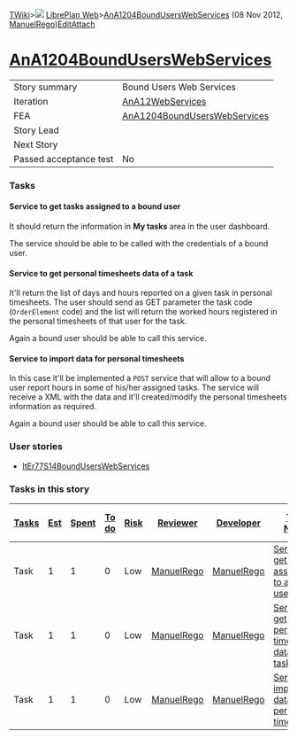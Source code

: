 [TWiki](Main_WebHome)&gt;![](/twiki/pub/TWiki/TWikiDocGraphics/web-bg-small.gif) [LibrePlan Web](LibrePlan_WebHome)&gt;[AnA1204BoundUsersWebServices](LibrePlan_AnA1204BoundUsersWebServices "Topic revision: 1 (08 Nov 2012 - 11:43:31)") (08 Nov 2012, [ManuelRego](Main_ManuelRego))[Edit](LibrePlan_AnA1204BoundUsersWebServices?t=1520344057 "Edit this topic text")[Attach](/twiki/bin/attach/LibrePlan/AnA1204BoundUsersWebServices "Attach an image or document to this topic")  

 [AnA1204BoundUsersWebServices](LibrePlan_AnA1204BoundUsersWebServices)
=======================================================================

|                        |                                                                        |
|------------------------|------------------------------------------------------------------------|
| Story summary          | Bound Users Web Services                                               |
| Iteration              | [AnA12WebServices](LibrePlan_AnA12WebServices)                         |
| FEA                    | [AnA1204BoundUsersWebServices](LibrePlan_AnA1204BoundUsersWebServices) |
| Story Lead             |                                                                        |
| Next Story             |                                                                        |
| Passed acceptance test | No                                                                     |

###  Tasks

####  Service to get tasks assigned to a bound user

It should return the information in **My tasks** area in the user dashboard.

The service should be able to be called with the credentials of a bound user.

####  Service to get personal timesheets data of a task

It'll return the list of days and hours reported on a given task in personal timesheets. The user should send as GET parameter the task code (`OrderElement` code) and the list will return the worked hours registered in the personal timesheets of that user for the task.

Again a bound user should be able to call this service.

####  Service to import data for personal timesheets

In this case it'll be implemented a `POST` service that will allow to a bound user report hours in some of his/her assigned tasks. The service will receive a XML with the data and it'll created/modify the personal timesheets information as required.

Again a bound user should be able to call this service.

###  User stories

-   [ItEr77S14BoundUsersWebServices](LibrePlan_ItEr77S14BoundUsersWebServices)

###  Tasks in this story

| [Tasks](LibrePlan_AnA1204BoundUsersWebServices?sortcol=0;table=2;up=0#sorted_table "Sort by this column") | [Est](LibrePlan_AnA1204BoundUsersWebServices?sortcol=1;table=2;up=0#sorted_table "Sort by this column") | [Spent](LibrePlan_AnA1204BoundUsersWebServices?sortcol=2;table=2;up=0#sorted_table "Sort by this column") | [To do](LibrePlan_AnA1204BoundUsersWebServices?sortcol=3;table=2;up=0#sorted_table "Sort by this column") | [Risk](LibrePlan_AnA1204BoundUsersWebServices?sortcol=4;table=2;up=0#sorted_table "Sort by this column") | [Reviewer](LibrePlan_AnA1204BoundUsersWebServices?sortcol=5;table=2;up=0#sorted_table "Sort by this column") | [Developer](LibrePlan_AnA1204BoundUsersWebServices?sortcol=6;table=2;up=0#sorted_table "Sort by this column") | [Task Name](LibrePlan_AnA1204BoundUsersWebServices?sortcol=7;table=2;up=0#sorted_table "Sort by this column") | [Start Date](LibrePlan_AnA1204BoundUsersWebServices?sortcol=8;table=2;up=0#sorted_table "Sort by this column") | [Est End Date](LibrePlan_AnA1204BoundUsersWebServices?sortcol=9;table=2;up=0#sorted_table "Sort by this column") | [End Date](LibrePlan_AnA1204BoundUsersWebServices?sortcol=10;table=2;up=0#sorted_table "Sort by this column") |
|-----------------------------------------------------------------------------------------------------------|---------------------------------------------------------------------------------------------------------|-----------------------------------------------------------------------------------------------------------|-----------------------------------------------------------------------------------------------------------|----------------------------------------------------------------------------------------------------------|--------------------------------------------------------------------------------------------------------------|---------------------------------------------------------------------------------------------------------------|---------------------------------------------------------------------------------------------------------------|----------------------------------------------------------------------------------------------------------------|------------------------------------------------------------------------------------------------------------------|---------------------------------------------------------------------------------------------------------------|
| Task                                                                                                      | 1                                                                                                       | 1                                                                                                         | 0                                                                                                         | Low                                                                                                      | [ManuelRego](Main_ManuelRego)                                                                                | [ManuelRego](Main_ManuelRego)                                                                                 | [Service to get tasks assigned to a bound user](LibrePlan_AnA1204BoundUsersWebServices#TasK1)                 |                                                                                                                |                                                                                                                  |                                                                                                               |
| Task                                                                                                      | 1                                                                                                       | 1                                                                                                         | 0                                                                                                         | Low                                                                                                      | [ManuelRego](Main_ManuelRego)                                                                                | [ManuelRego](Main_ManuelRego)                                                                                 | [Service to get personal timesheets data of a task](LibrePlan_AnA1204BoundUsersWebServices#TasK2)             |                                                                                                                |                                                                                                                  |                                                                                                               |
| Task                                                                                                      | 1                                                                                                       | 1                                                                                                         | 0                                                                                                         | Low                                                                                                      | [ManuelRego](Main_ManuelRego)                                                                                | [ManuelRego](Main_ManuelRego)                                                                                 | [Service to import data for personal timesheets](LibrePlan_AnA1204BoundUsersWebServices#TasK3)                |                                                                                                                |                                                                                                                  |                                                                                                               |
